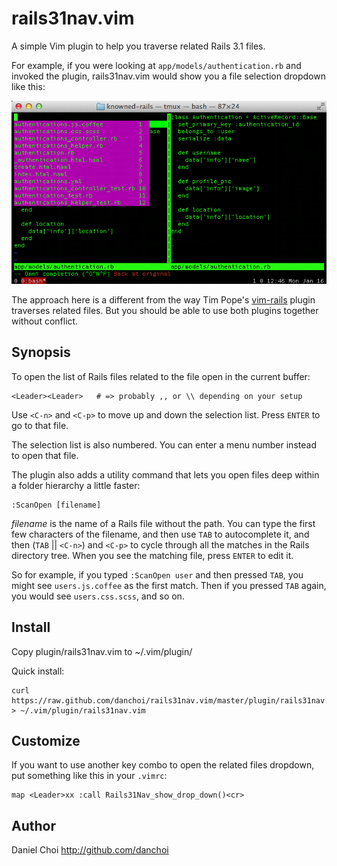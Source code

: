# rails31nav.vim

A simple Vim plugin to help you traverse related Rails 3.1 files.

For example, if you were looking at `app/models/authentication.rb` and invoked
the plugin, rails31nav.vim would show you a file selection dropdown like this:

![screenshot](https://github.com/danchoi/rails31nav.vim/raw/master/screen.png)

The approach here is a different from the way Tim Pope's [vim-rails][vim-rails]
plugin traverses related files. But you should be able to use both plugins
together without conflict.

[vim-rails]:https://github.com/vim-ruby/vim-ruby/tree/master/ftdetect

## Synopsis


To open the list of Rails files related to the file open in the current buffer:

    <Leader><Leader>   # => probably ,, or \\ depending on your setup

Use `<C-n>` and `<C-p>` to move up and down the selection list. Press `ENTER`
to go to that file.

The selection list is also numbered. You can enter a menu number instead to
open that file.

The plugin also adds a utility command that lets you open files 
deep within a folder hierarchy a little faster:

    :ScanOpen [filename]

_filename_ is the name of a Rails file without the path. You can type the first
few characters of the filename, and then use `TAB` to autocomplete it, and then
(`TAB` || `<C-n>`) and `<C-p>` to cycle through all the matches in the Rails directory
tree. When you see the matching file, press `ENTER` to edit it.

So for example, if you typed `:ScanOpen user` and then pressed `TAB`, you might
see `users.js.coffee` as the first match. Then if you pressed `TAB` again, you
would see `users.css.scss`, and so on.
  
## Install

Copy plugin/rails31nav.vim to ~/.vim/plugin/

Quick install:

    curl https://raw.github.com/danchoi/rails31nav.vim/master/plugin/rails31nav.vim > ~/.vim/plugin/rails31nav.vim

## Customize

If you want to use another key combo to open the related files dropdown, put
something like this in your `.vimrc`:

    map <Leader>xx :call Rails31Nav_show_drop_down()<cr>




## Author

Daniel Choi http://github.com/danchoi
